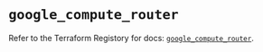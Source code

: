 # `google_compute_router`

Refer to the Terraform Registory for docs: [`google_compute_router`](https://registry.terraform.io/providers/hashicorp/google/4.65.2/docs/resources/compute_router).
